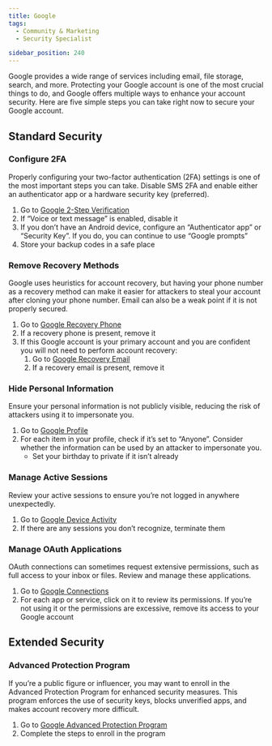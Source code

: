```yaml
---
title: Google
tags:
  - Community & Marketing
  - Security Specialist

sidebar_position: 240
---
```


Google provides a wide range of services including email, file storage, search, and more. Protecting your Google account is one of the most crucial things to do, and Google offers multiple ways to enhance your account security. Here are five simple steps you can take right now to secure your Google account.

## Standard Security

### Configure 2FA

Properly configuring your two-factor authentication (2FA) settings is one of the most important steps you can take. Disable SMS 2FA and enable either an authenticator app or a hardware security key (preferred).

1. Go to [Google 2-Step Verification](https://myaccount.google.com/signinoptions/two-step-verification)
2. If “Voice or text message” is enabled, disable it
3. If you don’t have an Android device, configure an “Authenticator app” or “Security Key”. If you do, you can continue to use “Google prompts”
4. Store your backup codes in a safe place

### Remove Recovery Methods

Google uses heuristics for account recovery, but having your phone number as a recovery method can make it easier for attackers to steal your account after cloning your phone number. Email can also be a weak point if it is not properly secured.

1. Go to [Google Recovery Phone](https://myaccount.google.com/signinoptions/rescuephone)
2. If a recovery phone is present, remove it
3. If this Google account is your primary account and you are confident you will not need to perform account recovery:
    1. Go to [Google Recovery Email](https://myaccount.google.com/recovery/email)
    2. If a recovery email is present, remove it

### Hide Personal Information

Ensure your personal information is not publicly visible, reducing the risk of attackers using it to impersonate you.

1. Go to [Google Profile](https://myaccount.google.com/profile)
2. For each item in your profile, check if it’s set to “Anyone”. Consider whether the information can be used by an attacker to impersonate you.
    - Set your birthday to private if it isn’t already

### Manage Active Sessions

Review your active sessions to ensure you’re not logged in anywhere unexpectedly.

1. Go to [Google Device Activity](https://myaccount.google.com/device-activity)
2. If there are any sessions you don’t recognize, terminate them

### Manage OAuth Applications

OAuth connections can sometimes request extensive permissions, such as full access to your inbox or files. Review and manage these applications.

1. Go to [Google Connections](https://myaccount.google.com/connections)
2. For each app or service, click on it to review its permissions. If you’re not using it or the permissions are excessive, remove its access to your Google account


## Extended Security

### Advanced Protection Program

If you’re a public figure or influencer, you may want to enroll in the Advanced Protection Program for enhanced security measures. This program enforces the use of security keys, blocks unverified apps, and makes account recovery more difficult.

1. Go to [Google Advanced Protection Program](https://myaccount.google.com/advanced-protection/landing)
2. Complete the steps to enroll in the program
